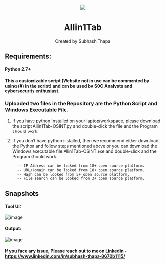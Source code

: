 <div align="center">
<p align="center">
	<img src='https://img.shields.io/badge/Made%20with-Python-1f425f.svg'/>
  
# Allin1Tab
Created by Subhash Thapa
</p>
</div>

## Requirements:
#### Python 2.7+

#### This a customizable script (Website not in use can be commented by using (#) in the script) and can be used by SOC Analysts and cybersecurity enthusiast.

### Uploaded two files in the Repository are the Python Script and Windows Executable File. 
1. If you have python Installed on your laptop/workspace, please download the script Allin1Tab-OSINT.py and double-click the file and the Program should work. 
2. If you don't have python installed, then we recommend either download the Python and follow steps mentioned above or you can download the Windows executable file Allin1Tab-OSINT.exe and double-click and the Program should work.

		 -- IP Address can be looked from 18+ open source platform.
		 -- URL/Domain can be looked from 18+ open source platform.
		 -- Hash can be looked from 5+ open source platform.
		 -- File search can be looked from 3+ open source platform.

## Snapshots 
#### Tool UI:


![image](https://user-images.githubusercontent.com/26038756/177931561-4c4fc3a1-e639-40d3-8da5-bfafa68b5809.png)

#### Output:

![image](https://user-images.githubusercontent.com/26038756/177931903-69ba640c-fbda-40c7-ae51-0cf1f8ef9bac.png)


#### If you face any issue, Please reach out to me on Linkedin - https://www.linkedin.com/in/subhash-thapa-8670b1115/ 
